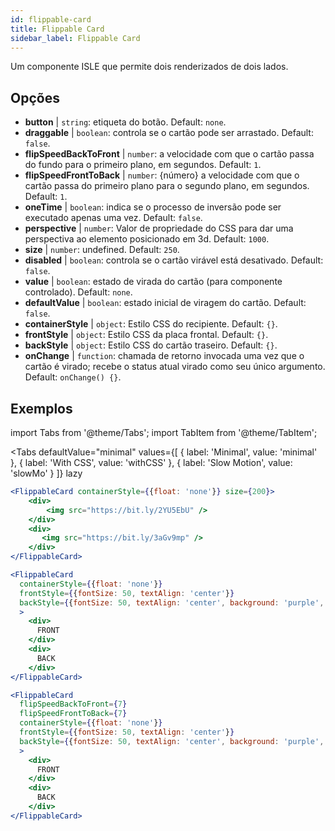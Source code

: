 ```yaml
---
id: flippable-card 
title: Flippable Card
sidebar_label: Flippable Card
---
```


Um componente ISLE que permite dois renderizados de dois lados.

## Opções

* __button__ | `string`: etiqueta do botão. Default: `none`.
* __draggable__ | `boolean`: controla se o cartão pode ser arrastado. Default: `false`.
* __flipSpeedBackToFront__ | `number`: a velocidade com que o cartão passa do fundo para o primeiro plano, em segundos. Default: `1`.
* __flipSpeedFrontToBack__ | `number`: {número} a velocidade com que o cartão passa do primeiro plano para o segundo plano, em segundos. Default: `1`.
* __oneTime__ | `boolean`: indica se o processo de inversão pode ser executado apenas uma vez. Default: `false`.
* __perspective__ | `number`: Valor de propriedade do CSS para dar uma perspectiva ao elemento posicionado em 3d. Default: `1000`.
* __size__ | `number`: undefined. Default: `250`.
* __disabled__ | `boolean`: controla se o cartão virável está desativado. Default: `false`.
* __value__ | `boolean`: estado de virada do cartão (para componente controlado). Default: `none`.
* __defaultValue__ | `boolean`: estado inicial de viragem do cartão. Default: `false`.
* __containerStyle__ | `object`: Estilo CSS do recipiente. Default: `{}`.
* __frontStyle__ | `object`: Estilo CSS da placa frontal. Default: `{}`.
* __backStyle__ | `object`: Estilo CSS do cartão traseiro. Default: `{}`.
* __onChange__ | `function`: chamada de retorno invocada uma vez que o cartão é virado; recebe o status atual virado como seu único argumento. Default: `onChange() {}`.


## Exemplos

import Tabs from '@theme/Tabs';
import TabItem from '@theme/TabItem';

<Tabs
    defaultValue="minimal"
    values={[
        { label: 'Minimal', value: 'minimal' },
        { label: 'With CSS', value: 'withCSS' },
        { label: 'Slow Motion', value: 'slowMo' }
    ]}
    lazy
>

<TabItem value="minimal">

```jsx live
<FlippableCard containerStyle={{float: 'none'}} size={200}>
    <div>
        <img src="https://bit.ly/2YU5EbU" />
    </div>
    <div>
       <img src="https://bit.ly/3aGv9mp" />
    </div>
</FlippableCard>
```

</TabItem>

<TabItem value="withCSS">

```jsx live
<FlippableCard 
  containerStyle={{float: 'none'}} 
  frontStyle={{fontSize: 50, textAlign: 'center'}} 
  backStyle={{fontSize: 50, textAlign: 'center', background: 'purple', color: 'white'}} 
  >
    <div>
      FRONT
    </div>
    <div>
      BACK
    </div>
</FlippableCard>
```

</TabItem>

<TabItem value="slowMo">

```jsx live
<FlippableCard 
  flipSpeedBackToFront={7} 
  flipSpeedFrontToBack={7}   
  containerStyle={{float: 'none'}} 
  frontStyle={{fontSize: 50, textAlign: 'center'}} 
  backStyle={{fontSize: 50, textAlign: 'center', background: 'purple', color: 'white'}} 
  >
    <div>
      FRONT
    </div>
    <div>
      BACK
    </div>
</FlippableCard>
```

</TabItem>

</Tabs>
